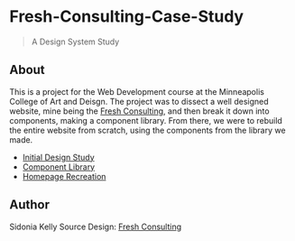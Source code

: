 # Fresh-Consulting-Case-Study

> A Design System Study

## About

This is a project for the Web Development course at the Minneapolis College of Art and Deisgn. The project was to dissect a well designed website, mine being the [Fresh Consulting](https://www.freshconsulting.com/), and then break it down into components, making a component library. From there, we were to rebuild the entire website from scratch, using the components from the library we made.

- [Initial Design Study](initial_study/fresh_webdesign_study.png)
- [Component Library](https://sidoniak.github.io/Fresh-Case-Study/components)
- [Homepage Recreation](https://sidoniak.github.io/Fresh-Case-Study/)

## Author

Sidonia Kelly
Source Design: [Fresh Consulting](https://www.freshconsulting.com/)
